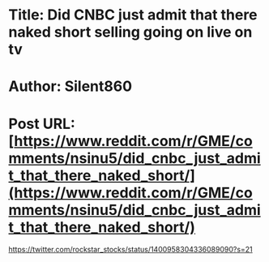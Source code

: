 # Title: Did CNBC just admit that there naked short selling going on live on tv
# Author: Silent860
# Post URL: [https://www.reddit.com/r/GME/comments/nsinu5/did_cnbc_just_admit_that_there_naked_short/](https://www.reddit.com/r/GME/comments/nsinu5/did_cnbc_just_admit_that_there_naked_short/)


https://twitter.com/rockstar_stocks/status/1400958304336089090?s=21
